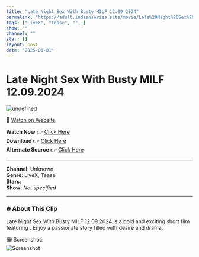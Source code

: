 ```yaml
---
title: "Late Night Sex With Busty MILF 12.09.2024"
permalink: "https://adult.indianseries.site/movie/Late%20Night%20Sex%20With%20Busty%20MILF%2012.09.2024"
tags: ["LiveX", "Tease", "", ]
show: ""
channel: ""
star: []
layout: post
date: "2025-01-01"
---
```


# Late Night Sex With Busty MILF 12.09.2024

![undefined](https://desisins.com/wp-content/uploads/2024/09/Late-Night-Sex-With-Busty-MILF-DesiSins.com_.jpg)

🔗 [Watch on Website](https://adult.indianseries.site/movie/Late%20Night%20Sex%20With%20Busty%20MILF%2012.09.2024)

**Watch Now** 👉 [Click Here](https://adult.indianseries.site/movie/Late%20Night%20Sex%20With%20Busty%20MILF%2012.09.2024)  
**Download** 👉 [Click Here](https://adult.indianseries.site/movie/Late%20Night%20Sex%20With%20Busty%20MILF%2012.09.2024)  
**Alternate Source** 👉 [Click Here](https://adult.indianseries.site/movie/Late%20Night%20Sex%20With%20Busty%20MILF%2012.09.2024)

---

**Channel**: Unknown  
**Genre**: LiveX, Tease  
**Stars**:   
**Show**: *Not specified*

---

### 🔥 About This Clip

Late Night Sex With Busty MILF 12.09.2024 is a bold and exciting short film featuring . Enjoy a passionate story filled with desire and drama.
 
🖼️ Screenshot:  
![Screenshot](https://desisins.com/wp-content/uploads/2024/09/Late-Night-Sex-With-Busty-MILF-DesiSins.com_.jpg)
